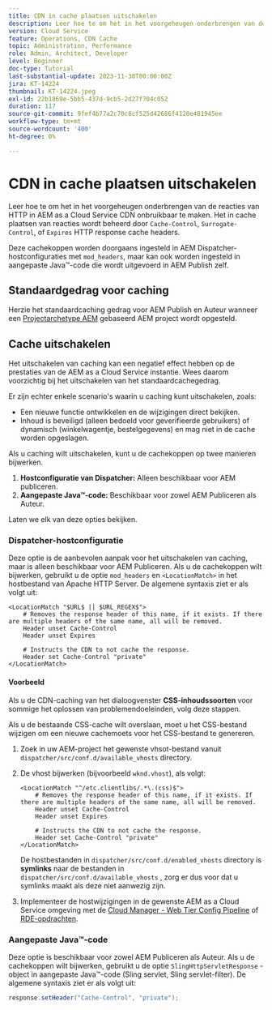 ```yaml
---
title: CDN in cache plaatsen uitschakelen
description: Leer hoe te om het in het voorgeheugen onderbrengen van de reacties van HTTP in AEM as a Cloud Service CDN onbruikbaar te maken.
version: Cloud Service
feature: Operations, CDN Cache
topic: Administration, Performance
role: Admin, Architect, Developer
level: Beginner
doc-type: Tutorial
last-substantial-update: 2023-11-30T00:00:00Z
jira: KT-14224
thumbnail: KT-14224.jpeg
exl-id: 22b1869e-5bb5-437d-9cb5-2d27f704c052
duration: 117
source-git-commit: 9fef4b77a2c70c8cf525d42686f4120e481945ee
workflow-type: tm+mt
source-wordcount: '400'
ht-degree: 0%

---
```


# CDN in cache plaatsen uitschakelen

Leer hoe te om het in het voorgeheugen onderbrengen van de reacties van HTTP in AEM as a Cloud Service CDN onbruikbaar te maken. Het in cache plaatsen van reacties wordt beheerd door `Cache-Control`, `Surrogate-Control`, of `Expires` HTTP response cache headers.

Deze cachekoppen worden doorgaans ingesteld in AEM Dispatcher-hostconfiguraties met `mod_headers`, maar kan ook worden ingesteld in aangepaste Java™-code die wordt uitgevoerd in AEM Publish zelf.

## Standaardgedrag voor caching

Herzie het standaardcaching gedrag voor AEM Publish en Auteur wanneer een [Projectarchetype AEM](./enable-caching.md#default-caching-behavior) gebaseerd AEM project wordt opgesteld.

## Cache uitschakelen

Het uitschakelen van caching kan een negatief effect hebben op de prestaties van de AEM as a Cloud Service instantie. Wees daarom voorzichtig bij het uitschakelen van het standaardcachegedrag.

Er zijn echter enkele scenario&#39;s waarin u caching kunt uitschakelen, zoals:

- Een nieuwe functie ontwikkelen en de wijzigingen direct bekijken.
- Inhoud is beveiligd (alleen bedoeld voor geverifieerde gebruikers) of dynamisch (winkelwagentje, bestelgegevens) en mag niet in de cache worden opgeslagen.

Als u caching wilt uitschakelen, kunt u de cachekoppen op twee manieren bijwerken.

1. **Hostconfiguratie van Dispatcher:** Alleen beschikbaar voor AEM publiceren.
1. **Aangepaste Java™-code:** Beschikbaar voor zowel AEM Publiceren als Auteur.

Laten we elk van deze opties bekijken.

### Dispatcher-hostconfiguratie

Deze optie is de aanbevolen aanpak voor het uitschakelen van caching, maar is alleen beschikbaar voor AEM Publiceren. Als u de cachekoppen wilt bijwerken, gebruikt u de optie `mod_headers` en `<LocationMatch>` in het hostbestand van Apache HTTP Server. De algemene syntaxis ziet er als volgt uit:

```
<LocationMatch "$URL$ || $URL_REGEX$">
    # Removes the response header of this name, if it exists. If there are multiple headers of the same name, all will be removed.
    Header unset Cache-Control
    Header unset Expires

    # Instructs the CDN to not cache the response.
    Header set Cache-Control "private"
</LocationMatch>
```

#### Voorbeeld

Als u de CDN-caching van het dialoogvenster **CSS-inhoudssoorten** voor sommige het oplossen van problemendoeleinden, volg deze stappen.

Als u de bestaande CSS-cache wilt overslaan, moet u het CSS-bestand wijzigen om een nieuwe cachemoets voor het CSS-bestand te genereren.

1. Zoek in uw AEM-project het gewenste vhsot-bestand vanuit `dispatcher/src/conf.d/available_vhosts` directory.
1. De vhost bijwerken (bijvoorbeeld `wknd.vhost`), als volgt:

   ```
   <LocationMatch "^/etc.clientlibs/.*\.(css)$">
       # Removes the response header of this name, if it exists. If there are multiple headers of the same name, all will be removed.
       Header unset Cache-Control
       Header unset Expires
   
       # Instructs the CDN to not cache the response.
       Header set Cache-Control "private"
   </LocationMatch>
   ```

   De hostbestanden in `dispatcher/src/conf.d/enabled_vhosts` directory is **symlinks** naar de bestanden in `dispatcher/src/conf.d/available_vhosts` , zorg er dus voor dat u symlinks maakt als deze niet aanwezig zijn.
1. Implementeer de hostwijzigingen in de gewenste AEM as a Cloud Service omgeving met de [Cloud Manager - Web Tier Config Pipeline](https://experienceleague.adobe.com/docs/experience-manager-cloud-service/content/implementing/using-cloud-manager/cicd-pipelines/introduction-ci-cd-pipelines.html?#web-tier-config-pipelines) of [RDE-opdrachten](https://experienceleague.adobe.com/docs/experience-manager-learn/cloud-service/developing/rde/how-to-use.html?lang=en#deploy-apache-or-dispatcher-configuration).

### Aangepaste Java™-code

Deze optie is beschikbaar voor zowel AEM Publiceren als Auteur. Als u de cachekoppen wilt bijwerken, gebruikt u de optie `SlingHttpServletResponse` -object in aangepaste Java™-code (Sling servlet, Sling servlet-filter). De algemene syntaxis ziet er als volgt uit:

```java
response.setHeader("Cache-Control", "private");
```
